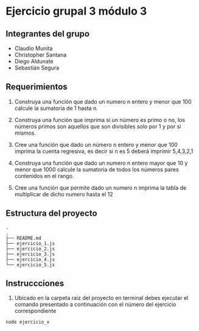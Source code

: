# Ejercicio grupal 3 módulo 3

## Integrantes del grupo

- Claudio Munita
- Christopher Santana
- Diego Aldunate
- Sebastián Segura

## Requerimientos

1. Construya una función que dado un numero n entero y menor que 100 calcule la sumatoria de 1
   hasta n.

2. Construya una función que imprima si un número es primo o no, los números primos son
   aquellos que son divisibles solo por 1 y por sí mismos.

3. Cree una función que dado un número n entero y menor que 100 imprima la cuenta regresiva,
   es decir si n es 5 deberá imprimir 5,4,3,2,1

4. Construya una función que dado un numero n entero mayor que 10 y menor que 1000 calcule
   la sumatoria de todos los números pares contenidos en el rango.
   
5. Cree una función que permite dado un numero n imprima la tabla de multiplicar de dicho
   numero hasta el 12

## Estructura del proyecto

```
.
.
├── README.md
├── ejercicio_1.js
├── ejercicio_2.js
├── ejercicio_3.js
├── ejercicio_4.js
└── ejercicio_5.js

```

## Instruccciones

1. Ubicado en la carpeta raiz del proyecto en terminal debes ejecutar el comando presentado a continuación con el número del ejercicio correspondiente

```bash
node ejercicio_x
```
